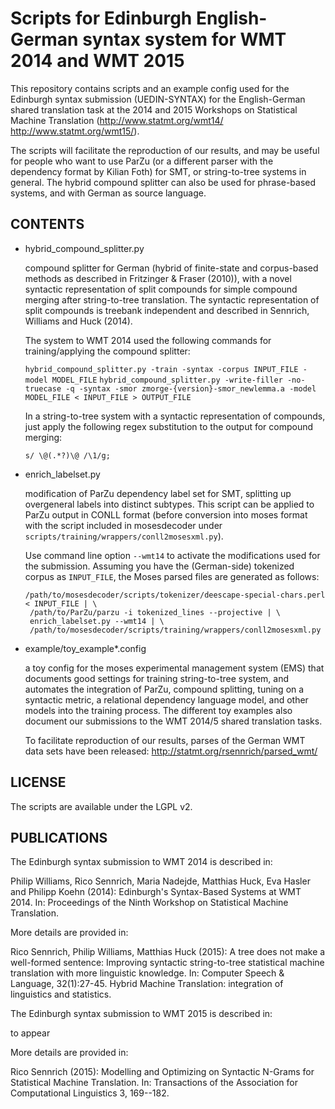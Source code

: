 Scripts for Edinburgh English-German syntax system for WMT 2014 and WMT 2015
============================================================================

This repository contains scripts and an example config used for the Edinburgh syntax submission (UEDIN-SYNTAX) for the English-German
shared translation task at the 2014 and 2015 Workshops on Statistical Machine Translation (http://www.statmt.org/wmt14/ http://www.statmt.org/wmt15/).

The scripts will facilitate the reproduction of our results, and may be useful for people who want to use ParZu (or a different parser with the dependency format by Kilian Foth) for SMT,
or string-to-tree systems in general. The hybrid compound splitter can also be used for phrase-based systems, and with German as source language.

CONTENTS
--------

- hybrid_compound_splitter.py

   compound splitter for German (hybrid of finite-state and corpus-based methods as described in Fritzinger & Fraser (2010)),
   with a novel syntactic representation of split compounds for simple compound merging after string-to-tree translation.
   The syntactic representation of split compounds is treebank independent and described in Sennrich, Williams and Huck (2014).

   The system to WMT 2014 used the following commands for training/applying the compound splitter:

   `hybrid_compound_splitter.py -train -syntax -corpus INPUT_FILE -model MODEL_FILE`
   `hybrid_compound_splitter.py -write-filler -no-truecase -q -syntax -smor zmorge-{version}-smor_newlemma.a -model MODEL_FILE < INPUT_FILE > OUTPUT_FILE`

   In a string-to-tree system with a syntactic representation of compounds,
   just apply the following regex substitution to the output for compound merging:

   `s/ \@(.*?)\@ /\1/g;`

- enrich_labelset.py

   modification of ParZu dependency label set for SMT, splitting up overgeneral labels into distinct subtypes.
   This script can be applied to ParZu output in CONLL format (before conversion into moses format
   with the script included in mosesdecoder under `scripts/training/wrappers/conll2mosesxml.py`).

   Use command line option `--wmt14` to activate the modifications used for the submission.
   Assuming you have the (German-side) tokenized corpus as `INPUT_FILE`, the Moses parsed files are generated as follows:

   ```
   /path/to/mosesdecoder/scripts/tokenizer/deescape-special-chars.perl < INPUT_FILE | \
    /path/to/ParZu/parzu -i tokenized_lines --projective | \
    enrich_labelset.py --wmt14 | \
    /path/to/mosesdecoder/scripts/training/wrappers/conll2mosesxml.py
    ```

- example/toy_example*.config

   a toy config for the moses experimental management system (EMS) that documents good settings for training
   string-to-tree system, and automates the integration of ParZu, compound splitting, tuning on a syntactic
   metric, a relational dependency language model, and other models into the training process.
   The different toy examples also document our submissions to the WMT 2014/5 shared translation tasks.

   To facilitate reproduction of our results, parses of the German WMT data sets have been released:
   http://statmt.org/rsennrich/parsed_wmt/

LICENSE
-------

The scripts are available under the LGPL v2.

PUBLICATIONS
------------

The Edinburgh syntax submission to WMT 2014 is described in:

 Philip Williams, Rico Sennrich, Maria Nadejde, Matthias Huck, Eva Hasler and Philipp Koehn (2014): 
   Edinburgh's Syntax-Based Systems at WMT 2014. In: Proceedings of the Ninth Workshop on Statistical Machine Translation.

More details are provided in:

 Rico Sennrich, Philip Williams, Matthias Huck (2015):
   A tree does not make a well-formed sentence: Improving syntactic string-to-tree statistical machine translation with more linguistic knowledge.
   In: Computer Speech & Language, 32(1):27-45. Hybrid Machine Translation: integration of linguistics and statistics.

The Edinburgh syntax submission to WMT 2015 is described in:

  to appear

More details are provided in:

 Rico Sennrich (2015):
   Modelling and Optimizing on Syntactic N-Grams for Statistical Machine Translation.
   In: Transactions of the Association for Computational Linguistics 3, 169--182.